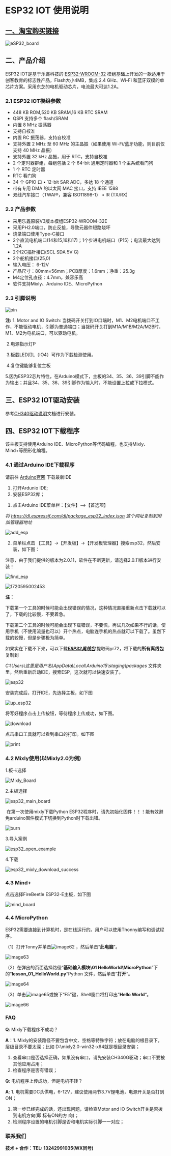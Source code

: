 # ESP32 IOT 使用说明

## [一、淘宝购买链接](https://item.taobao.com/item.htm?ali_refid=a3_430582_1006:1209150026:N:bHry0KBYQUueXMqvQBLQ7A==:ae7ad87b821c162939f1053fd9a53067&ali_trackid=162_ae7ad87b821c162939f1053fd9a53067&id=778630577370&skuId=5318380828567&spm=a21n57.1.0.0)

![eSP32_board](pictures/eSP32_board.png)

## 二、产品介绍

ESP32 IOT是基于乐鑫科技的 [ESP32-WROOM-32](https://www.espressif.com/sites/default/files/documentation/esp32-wroom-32_datasheet_cn.pdf) 模组基础上开发的一款适用于创客教育的标志性产品，Flash大小4MB，集成 2.4 GHz、Wi-Fi 和蓝牙双模的单芯片方案。采用东芝的电机驱动芯片，电流最大可达1.2A。

### 2.1 ESP32 IOT模组参数

- 448 KB ROM,520 KB SRAM,16 KB RTC SRAM
- QSPI 支持多个 flash/SRAM
- 内置 8 MHz 振荡器
- 支持自校准
- 内置 RC 振荡器，支持自校准
- 支持外置 2 MHz 至 60 MHz 的主晶振（如果使用 Wi-Fi/蓝牙功能，则目前仅支持 40 MHz 晶振）
- 支持外置 32 kHz 晶振，用于 RTC，支持自校准
- 2 个定时器群组，每组包括 2 个 64-bit 通用定时器和 1 个主系统看门狗
- 1 个 RTC 定时器
- RTC 看门狗
- 34 个 GPIO 口 • 12-bit SAR ADC，多达 18 个通道
- 带有专用 DMA 的以太网 MAC 接口，支持 IEEE 1588
- 双线汽车接口（TWAI®，兼容 ISO11898-1） • IR (TX/RX)

### 2.2 产品参数

- 采用乐鑫原装V3版本模组ESP32-WROOM-32E
- 采用PH2.0端口，防止反接，导致元器件短路烧坏
- 烧录端口使用Type-C接口
- 2个直流电机端口(14和15,16和17)；1个步进电机端口（P15）；电流最大达到1.2A
- 2个I2C插针接口(SCL SDA 5V G)
- 2个舵机接口(25,0)
- 输入电压： 6-12V
- 产品尺寸：80mm×56mm；PCB厚度：1.6mm；净重：25.3g
- M4定位孔直径：4.7mm，兼容乐高
- 软件支持Mixly、Arduino IDE、MicroPython

### 2.3 引脚说明

![pin](pictures/pin.jpg)

**注:** 1. Motor and IO Switch: 当拨码开关打到IO口端时，M1、M2电机端口不工作，不能驱动电机，引脚为普通端口；当拨码开关打到M1A/M1B/M2A/M2B时，M1、M2为电机端口，可以驱动电机。

​      2.电源指示灯P

​      3.板载LED灯L（IO4）可作为下载检测使用。

​      4.复位键能够复位主板

​      5.因为ESP32芯片特性，在Arduino模式下，主板的34、35、36、39引脚不能作为输出；并且34、35、36、39引脚作为输入时，不能设置上拉或下拉模式。

## 三、ESP32 IOT驱动安装

参考[CH340驱动说明](https://docs.emakefun.com/CH340/CH340/)文档进行安装。

## 四、ESP32 IOT下载程序

该主板支持使用Arduino IDE、MicroPython等代码编程，也支持Mixly、Mind+等图形化编程。

### 4.1 通过Arduino IDE下载程序

请前往 [Arduino官网](https://www.arduino.cc/en/Main/Software) 下载最新IDE

1. 打开Ardunio IDE;
2. 安装ESP32库；

1) 点击Arduino IDE菜单栏：【文件】-->【首选项】

*将     https://dl.espressif.com/dl/package_esp32_index.json   这个网址复制到附加管理器地址*

![add_esp](pictures/add_esp.png)

2) 菜单栏点击 【工具】->【开发板】->【开发板管理器】搜索esp32，然后安装，如下图：

注意，由于我们提供的版本为2.0.11，软件在不断更新，请选择2.0.11版本进行安装！

![find_esp](pictures/find_esp.png)

![1720595002453](pictures/1720595002453.png)

**注：**

下载第一个工具的时候可能会出现错误的情况，这种情况直接重新点击下载就可以了，下载的比较慢，不要着急。

下载第二个工具的时候可能会出现下载错误，不要慌，再试几次如果不行的话，使用手机（不使用流量也可以）开个热点，电脑连手机的热点就可以下载了。虽然下载的较慢，但是步骤极为简单。

如果实在下载不下来，可以下载[***ESP32离线包***](https://pan.baidu.com/s/19OUSYsmnxuPUzoS27aucDA ) 提取码yr72，将下载的**所有离线包**复制到

 *C:\Users\这里是用户名\AppData\Local\Arduino15\staging\packages*  文件夹里，然后重新启动IDE，搜索ESP，这次就可以快速安装了。

![esp32](pictures/esp32.png)

安装完成后，打开IDE，先选择主板，如下图

![up_esp32](pictures/up_esp32.png)

将写好程序点击上传按钮，等待程序上传成功，如下图。

![download](pictures/download.png)

点击串口工具就可以看到串口的打印。如下图

![print](pictures/print.png)



### 4.2 Mixly使用(以Mixly2.0为例)

1.板卡选择

![Mixly_Board](pictures/mixly_board.png)

2.主板选择

![esp32_main_board](pictures/esp32_main_board.png)

​	在第一次使用mixly下载Python ESP32程序时，请先初始化固件！！！能有效避免arduino固件模式下切换到Python时下载出错。

![burn](pictures/burn.png)

3.导入案例

![esp32_open_example](pictures/esp32_open_example.png)

4.下载

![esp32_mixly_download_success](pictures/esp32_mixly_download_success.png)



### 4.3 Mind+

点击选择FireBeetle ESP32-E主板，如下图

![mind_board](pictures/mind_board.png)

### 4.4 MicroPython

ESP32需要连接到计算机时，是在线运行的。用户可以使用Thonny编写和调试程序。

（1）打开Tonny并单击![image62](pictures/image62.jpeg) ，然后单击“**此电脑**”。

![image63](pictures/image63.jpeg)

（2）在弹出的页面选择路径“**基础输入模块\01 HelloWorld\MicroPython**”下的“**lesson_01_HelloWorld.py**“Python 文件，然后单击”**打开**“。

![image64](pictures/image64.jpeg)

（3）单击![image65](pictures/image65.jpeg)或按下“F5”键，Shell窗口将打印出”**Hello World**“。

![image66](pictures/image66.jpeg)



### FAQ

**Q**: Mixly下载程序不成功？

**A**：1. Mixly的安装路径不要包含中文、空格等特殊字符；放在电脑的根目录下，层级目录不要太深；比如 D:\mixly2.0-win32-x64就是根目录安装；

1. 查看串口是否选择正确，如果没有串口，请先安装CH340G驱动；串口不要被其他应用占用；
2. 检查程序是否有错误；

**Q**: 电机程序上传成功，但是电机不转？

**A**: 1. 电机需要DC头供电，6-12V，建议使用两节3.7V锂电池，电源开关是否打到ON；

1. 第一步已经完成的话，还出现问题，请检查Motor and IO Switch开关是否拨到电机方向(即 标有ON的方 向)；
2. 检测程序设置的电机引脚是否和电机实际引脚一一对应；

### 联系我们

**技术 + 合作：TEL: 13242991035(WX同号)**



